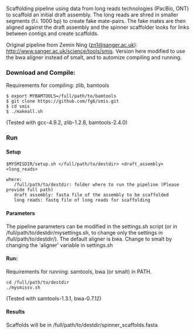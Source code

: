 
Scaffolding pipeline using data from long reads technologies (PacBio, ONT)
to scaffold an initial draft assembly. The long reads are shred in smaller segments 
(f.i. 1000 bp) to create fake mate-pairs. The fake mates are
then aligned against the draft assembly and the spinner scaffolder looks for
links between contigs and create scaffolds. 

Original pipeline from Zemin Ning (zn1@sanger.ac.uk): http://www.sanger.ac.uk/science/tools/smis.
Version here modified to use the bwa aligner instead of smalt, and to automize
compiling and running.

### Download and Compile:
Requirements for compiling: zlib, bamtools

	$ export MYBAMTOOLS=/full/path/to/bamtools
	$ git clone https://github.com/fg6/smis.git
	$ cd smis 
	$ ./makeall.sh

(Tested with gcc-4.9.2, zlib-1.2.8, bamtools-2.4.0) 

### Run 
#### Setup 

	$MYSMISDIR/setup.sh </full/path/to/destdir> <draft_assembly> <long_reads>

	where:
   	   /full/path/to/destdir: folder where to run the pipeline (Please provide full path)
   	   draft assembly: fasta file of the assembly to be scaffolded
	   long reads: fastq file of long reads for scaffolding

#### Parameters
The pipeline parameters can be modified in the settings.sh script (or in /full/path/to/destdir/mysettings.sh, to change only
the settings in /full/path/to/destdir/).
The default aligner is bwa. Change to smalt by changing the 'aligner' variable in settings.sh
   
#### Run:
Requirements for running: samtools, bwa (or smalt) in PATH.

	cd /full/path/to/destdir
   	./mysmissv.sh

(Tested with samtools-1.3.1, bwa-0.7.12)

#### Results

Scaffolds will be in /full/path/to/destdir/spinner_scaffolds.fasta


